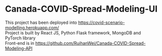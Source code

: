 # Canada-COVID-Spread-Modeling-UI
This project has been deployed into https://covid-scenario-modelling.herokuapp.com/ <br>
Project is built by React JS, Python Flask framework, MongoDB and PyTorch library<br>
Front-end is in https://github.com/RuihanWei/Canada-COVID-Spread-Modeling-API
